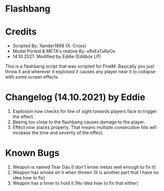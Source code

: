 # Flashbang

# Credits
* Scripted By: Xander1998 (X. Cross)
* Model Ported & META's redone By: xRxExTxRxOx
* 14.10.2021: Modified by Eddie (Eddbox LP)

This is a flashbang script that was scripted for FiveM. Basically you just throw it and wherever it explosed it causes any player near it to collapse with some screen effects.

# Changelog (14.10.2021) by Eddie
1. Explosion now checks for line of sight towards players face to trigger the effect.
2. Beeing too close to the flashbang causes damage to the player.
3. Effect now stacks properly. That means multiple consecutive hits will increase the time and severity of the effect.

# Known Bugs
1. Weapon is named Tear Gas (I don't know metas well enough to fix it)
2. Weapon has smoke on it when thrown (It is another part that I have no idea how to fix)
3. Weapon has a timer to hold it (No idea how to fix that either)
